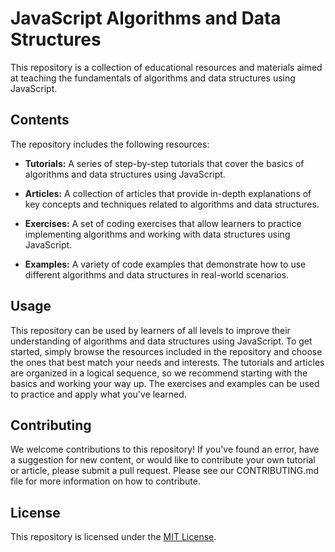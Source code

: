 # JavaScript Algorithms and Data Structures

This repository is a collection of educational resources and materials aimed at teaching the fundamentals of algorithms and data structures using JavaScript.

## Contents

The repository includes the following resources:

- **Tutorials:** A series of step-by-step tutorials that cover the basics of algorithms and data structures using JavaScript.

- **Articles:** A collection of articles that provide in-depth explanations of key concepts and techniques related to algorithms and data structures.

- **Exercises:** A set of coding exercises that allow learners to practice implementing algorithms and working with data structures using JavaScript.

- **Examples:** A variety of code examples that demonstrate how to use different algorithms and data structures in real-world scenarios.

## Usage

This repository can be used by learners of all levels to improve their understanding of algorithms and data structures using JavaScript. To get started, simply browse the resources included in the repository and choose the ones that best match your needs and interests. The tutorials and articles are organized in a logical sequence, so we recommend starting with the basics and working your way up. The exercises and examples can be used to practice and apply what you've learned.

## Contributing

We welcome contributions to this repository! If you've found an error, have a suggestion for new content, or would like to contribute your own tutorial or article, please submit a pull request. Please see our CONTRIBUTING.md file for more information on how to contribute.

## License

This repository is licensed under the [MIT License](https://opensource.org/licenses/MIT).
